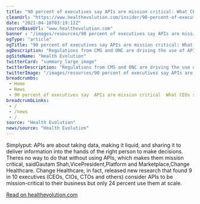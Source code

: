 ```yaml
--- 
title: "90 percent of executives say APIs are mission critical: What CEOs should know "
cleanUrl: "https://www.healthevolution.com/insider/90-percent-of-executives-say-apis-are-mission-critical-what-ceos-should-know/#leadership"
date: "2021-04-10T03:19:12Z"
sourceBaseUrl: "www.healthevolution.com"
banner : "/images/resources/90 percent of executives say APIs are mission critical What CEOs should know.jpg"
ogType: "article"
ogTitle: "90 percent of executives say APIs are mission critical: What CEOs should know | Health Evolution"
ogDescription: "Regulations from CMS and ONC are driving the use of APIs. Now, conversations about how to leverage them are no longer relegate to the CIO and IT department."
ogSiteName: "Health Evolution"
twitterCard: "summary_large_image"
twitterDescription: "Regulations from CMS and ONC are driving the use of APIs. Now, conversations about how to leverage them are no longer relegate to the CIO and IT department."
twitterImage: "/images/resources/90 percent of executives say APIs are mission critical What CEOs should know.jpg"
breadcrumbs:
 - Home
 - News
 - 90 percent of executives say  APIs are mission critical  What CEOs should know
breadcrumbLinks:
 - / 
 - /news
 - / 
source: "Health Evolution"
news/source: "Health Evolution"
---
```

Simplyput: APIs are about taking data, making it liquid, and sharing it to deliver information into the hands of the right person to make decisions. Theres no way to do that without using APIs, which makes them mission critical, saidGautam Shah,VicePresident,Platform and Marketplace,Change Healthcare. Change Healthcare, in fact, released new research that found 9 in 10 executives (CEOs, CIOs, CTOs and others) consider APIs to be mission-critical to their business but only 24 percent use them at scale.  
  
[Read on healthevolution.com](https://www.healthevolution.com/insider/90-percent-of-executives-say-apis-are-mission-critical-what-ceos-should-know/#leadership)
